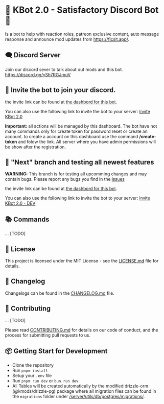 # 🤖 KBot 2.0 - Satisfactory Discord Bot 🤖

Is a bot to help with reaction roles, patreon exclusive content, auto message response and announce mod updates from https://ficsit.app/.

## 🗨️ Discord Server

Join our discord sever to talk about out mods and this bot. https://discord.gg/ySh7RGJmuV

## 🤖 Invite the bot to join your discord.

the invite link can be found at [the dashbord for this bot](https://kbot2.kmods.space/).

You can also use the following link to invite the bot to your server: [Invite KBot 2.0](https://discord.com/api/oauth2/authorize?client_id=944579838839255050&permissions=8&scope=bot%20applications.commands)

**Important:** all actions will be managed by this dashboard. The bot have not many commands only for create token for password reset or create an account. to create a account on this dashboard use the command **/create-token** and folow the link. All server where you have admin permissions will be show after the registration.

## 🤖 "Next" branch and testing all newest features

**WARNING:** This branch is for testing all upcomming changes and may contain bugs. Please report any bugs you find in the [issues](https://github.com/Satisfactory-KMods/kbot2/issues)

the invite link can be found at [the dashbord for this bot](https://kbot2-dev.kmods.space/).

You can also use the following link to invite the bot to your server: [Invite KBot 2.0 - DEV](https://discord.com/api/oauth2/authorize?client_id=1100366445289943102&permissions=8&scope=bot%20applications.commands)

## 📚 Commands

... [TODO]

## 📝 License

This project is licensed under the MIT License - see the [LICENSE.md](LICENSE.md) file for details.

## 📝 Changelog

Changelogs can be found in the [CHANGELOG.md](CHANGELOG.md) file.

## 📝 Contributing

... [TODO]

Please read [CONTRIBUTING.md](CONTRIBUTING.md) for details on our code of conduct, and the process for submitting pull requests to us.

## 📦 Getting Start for Development

-   Clone the repository
-   Run `pnpm install`
-   Setup your `.env` file
-   Run `pnpm run dev` or `bun run dev`
-   All Tables will be created automatically by the modified drizzle-orm (@kmods/drizzle-pg) package where all migration files can be found in the `migrations` folder under [/server/utils/db/postgres/migrations/](/server/utils/db/postgres/migrations/).
